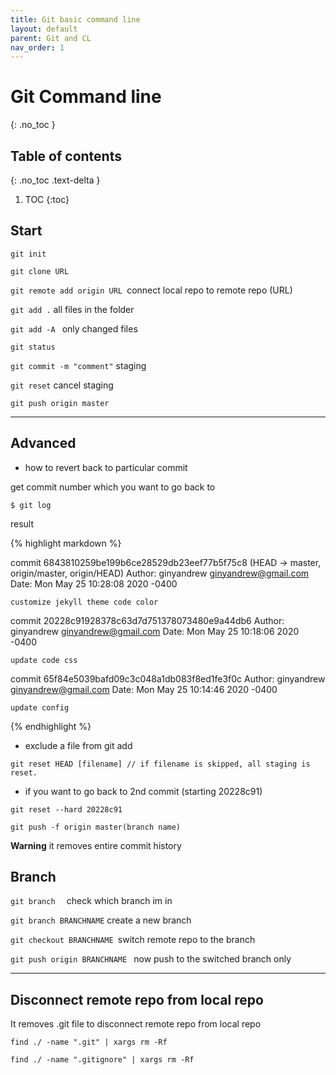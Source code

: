 ```yaml
---
title: Git basic command line
layout: default
parent: Git and CL
nav_order: 1
---
```


# Git Command line
{: .no_toc }

## Table of contents
{: .no_toc .text-delta }

1. TOC
{:toc}

## **Start**

`git init`

`git clone URL `

`git remote add origin URL `connect local repo to remote repo (URL)

`git add .` all files in the folder

`git add -A ` only changed files

`git status  `

`git commit -m "comment"`  staging 

`git reset`  cancel staging 

`git push origin master` 


---

## **Advanced**
* how to revert back to particular commit

get commit number which you want to go back to 

```
$ git log
```

result

{% highlight markdown %}

commit 6843810259be199b6ce28529db23eef77b5f75c8 (HEAD -> master, origin/master, origin/HEAD)
Author: ginyandrew <ginyandrew@gmail.com>
Date:   Mon May 25 10:28:08 2020 -0400

    customize jekyll theme code color

commit 20228c91928378c63d7d751378073480e9a44db6
Author: ginyandrew <ginyandrew@gmail.com>
Date:   Mon May 25 10:18:06 2020 -0400

    update code css

commit 65f84e5039bafd09c3c048a1db083f8ed1fe3f0c
Author: ginyandrew <ginyandrew@gmail.com>
Date:   Mon May 25 10:14:46 2020 -0400

    update config
{% endhighlight %}


* exclude a file from git add 

```
git reset HEAD [filename] // if filename is skipped, all staging is reset.
```

* if you want to go back to 2nd commit (starting 20228c91)

```
git reset --hard 20228c91 

git push -f origin master(branch name)
```

**Warning** it removes entire commit history 

## **Branch**

`git branch  ` check which branch im in

`git branch BRANCHNAME`  create a new branch 

`git checkout BRANCHNAME `switch remote repo to the branch

`git push origin BRANCHNAME ` now push to the switched branch only

---

## **Disconnect remote repo from local repo**

It removes .git file to disconnect remote repo from local repo


```
find ./ -name ".git" | xargs rm -Rf

find ./ -name ".gitignore" | xargs rm -Rf
```
